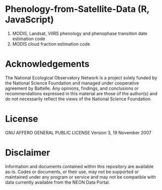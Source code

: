 # Phenology-from-Satellite-Data (R, JavaScript)
1) MODIS, Landsat, VIIRS phenology and phenophase transition date estimation code
2) MODIS cloud fraction estimation code 



# Acknowledgements

The National Ecological Observatory Network is a project solely funded by the National Science Foundation and managed under cooperative agreement by Battelle. Any opinions, findings, and conclusions or recommendations expressed in this material are those of the author(s) and do not necessarily reflect the views of the National Science Foundation.

# License
GNU AFFERO GENERAL PUBLIC LICENSE Version 3, 19 November 2007

# Disclaimer
Information and documents contained within this repository are available as-is. Codes or documents, or their use, may not be supported or maintained under any program or service and may not be compatible with data currently available from the NEON Data Portal.
